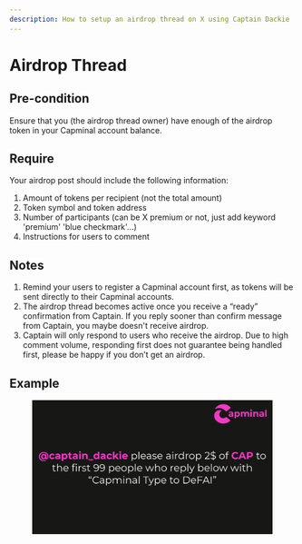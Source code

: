 ```yaml
---
description: How to setup an airdrop thread on X using Captain Dackie
---
```


# Airdrop Thread

## **Pre-condition**

Ensure that you (the airdrop thread owner) have enough of the airdrop token in your Capminal account balance.

## **Require**

Your airdrop post should include the following information:

1. Amount of tokens per recipient (not the total amount)
2. Token symbol and token address
3. Number of participants (can be X premium or not, just add keyword 'premium' 'blue checkmark'...)
4. Instructions for users to comment

## **Notes**

1. Remind your users to register a Capminal account first, as tokens will be sent directly to their Capminal accounts.
2. The airdrop thread becomes active once you receive a “ready” confirmation from Captain. If you reply sooner than confirm message from Captain, you maybe doesn't receive airdrop.
3. Captain will only respond to users who receive the airdrop. Due to high comment volume, responding first does not guarantee being handled first, please be happy if you don’t get an airdrop.

## Example

<figure><img src="../../.gitbook/assets/image (1).png" alt=""><figcaption></figcaption></figure>
